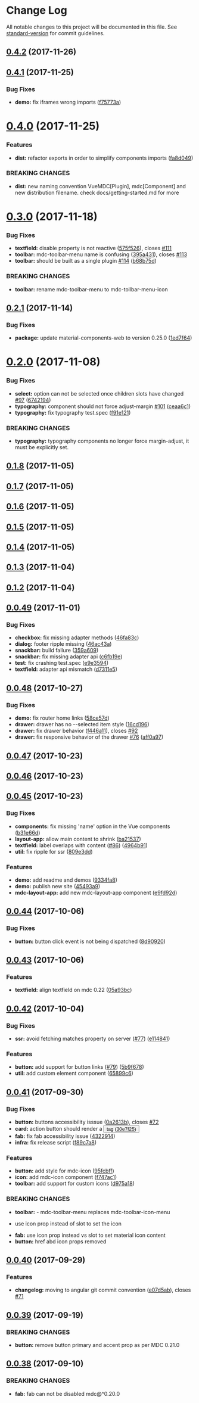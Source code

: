 # Change Log

All notable changes to this project will be documented in this file. See [standard-version](https://github.com/conventional-changelog/standard-version) for commit guidelines.

<a name="0.4.2"></a>
## [0.4.2](https://github.com/stasson/vue-mdc-adapter/compare/v0.4.1...v0.4.2) (2017-11-26)



<a name="0.4.1"></a>
## [0.4.1](https://github.com/stasson/vue-mdc-adapter/compare/v0.4.0...v0.4.1) (2017-11-25)


### Bug Fixes

* **demo:** fix iframes wrong imports ([f75773a](https://github.com/stasson/vue-mdc-adapter/commit/f75773a))



<a name="0.4.0"></a>
# [0.4.0](https://github.com/stasson/vue-mdc-adapter/compare/v0.3.0...v0.4.0) (2017-11-25)


### Features

* **dist:** refactor exports in order to simplify components imports ([fa8d049](https://github.com/stasson/vue-mdc-adapter/commit/fa8d049))


### BREAKING CHANGES

* **dist:** new naming convention VueMDC[Plugin], mdc[Component] and new distribution filename. check docs/getting-started.md for more



<a name="0.3.0"></a>
# [0.3.0](https://github.com/stasson/vue-mdc-adapter/compare/v0.2.1...v0.3.0) (2017-11-18)


### Bug Fixes

* **textfield:** disable property is not reactive ([575f526](https://github.com/stasson/vue-mdc-adapter/commit/575f526)), closes [#111](https://github.com/stasson/vue-mdc-adapter/issues/111)
* **toolbar:** mdc-toolbar-menu name is confusing ([395a431](https://github.com/stasson/vue-mdc-adapter/commit/395a431)), closes [#113](https://github.com/stasson/vue-mdc-adapter/issues/113)
* **toolbar:** should be built as a single plugin [#114](https://github.com/stasson/vue-mdc-adapter/issues/114) ([b68b75d](https://github.com/stasson/vue-mdc-adapter/commit/b68b75d))


### BREAKING CHANGES

* **toolbar:** rename mdc-toolbar-menu to mdc-tollbar-menu-icon



<a name="0.2.1"></a>
## [0.2.1](https://github.com/stasson/vue-mdc-adapter/compare/v0.2.0...v0.2.1) (2017-11-14)


### Bug Fixes

* **package:** update material-components-web to version 0.25.0 ([1ed7f64](https://github.com/stasson/vue-mdc-adapter/commit/1ed7f64))



<a name="0.2.0"></a>
# [0.2.0](https://github.com/stasson/vue-mdc-adapter/compare/v0.1.8...v0.2.0) (2017-11-08)


### Bug Fixes

* **select:** option can not be selected once children slots have changed [#97](https://github.com/stasson/vue-mdc-adapter/issues/97) ([6742194](https://github.com/stasson/vue-mdc-adapter/commit/6742194))
* **typography:** component should not force adjust-margin [#101](https://github.com/stasson/vue-mdc-adapter/issues/101) ([ceaa6c1](https://github.com/stasson/vue-mdc-adapter/commit/ceaa6c1))
* **typography:** fix typography test.spec ([f91e121](https://github.com/stasson/vue-mdc-adapter/commit/f91e121))


### BREAKING CHANGES

* **typography:** typography components no longer force margin-adjust, it must be explicitly set.



<a name="0.1.8"></a>
## [0.1.8](https://github.com/stasson/vue-mdc-adapter/compare/v0.1.6...v0.1.8) (2017-11-05)



<a name="0.1.7"></a>
## [0.1.7](https://github.com/stasson/vue-mdc-adapter/compare/v0.1.6...v0.1.7) (2017-11-05)



<a name="0.1.6"></a>
## [0.1.6](https://github.com/stasson/vue-mdc-adapter/compare/v0.1.5...v0.1.6) (2017-11-05)



<a name="0.1.5"></a>
## [0.1.5](https://github.com/stasson/vue-mdc-adapter/compare/v0.1.4...v0.1.5) (2017-11-05)



<a name="0.1.4"></a>
## [0.1.4](https://github.com/stasson/vue-mdc-adapter/compare/v0.1.3...v0.1.4) (2017-11-05)



<a name="0.1.3"></a>
## [0.1.3](https://github.com/stasson/vue-mdc-adapter/compare/v0.1.1...v0.1.3) (2017-11-04)



<a name="0.1.2"></a>
## [0.1.2](https://github.com/stasson/vue-mdc-adapter/compare/v0.1.1...v0.1.2) (2017-11-04)


<a name="0.0.49"></a>
## [0.0.49](https://github.com/stasson/vue-mdc-adapter/compare/v0.0.48...v0.0.49) (2017-11-01)


### Bug Fixes

* **checkbox:** fix missing adapter methods ([46fa83c](https://github.com/stasson/vue-mdc-adapter/commit/46fa83c))
* **dialog:** footer ripple missing ([46ac43a](https://github.com/stasson/vue-mdc-adapter/commit/46ac43a))
* **snackbar:** build failure ([359a609](https://github.com/stasson/vue-mdc-adapter/commit/359a609))
* **snackbar:** fix missing adapter api ([c6fb19e](https://github.com/stasson/vue-mdc-adapter/commit/c6fb19e))
* **test:** fix crashing test.spec ([e9e3594](https://github.com/stasson/vue-mdc-adapter/commit/e9e3594))
* **textfield:** adapter api mismatch ([d7311e5](https://github.com/stasson/vue-mdc-adapter/commit/d7311e5))



<a name="0.0.48"></a>
## [0.0.48](https://github.com/stasson/vue-mdc-adapter/compare/v0.0.47...v0.0.48) (2017-10-27)


### Bug Fixes

* **demo:** fix router home links ([58ce57d](https://github.com/stasson/vue-mdc-adapter/commit/58ce57d))
* **drawer:** drawer has no --selected item style ([16cd196](https://github.com/stasson/vue-mdc-adapter/commit/16cd196))
* **drawer:** fix drawer behavior ([f446a11](https://github.com/stasson/vue-mdc-adapter/commit/f446a11)), closes [#92](https://github.com/stasson/vue-mdc-adapter/issues/92)
* **drawer:** fix responsive behavior of the drawer [#76](https://github.com/stasson/vue-mdc-adapter/issues/76) ([aff0a97](https://github.com/stasson/vue-mdc-adapter/commit/aff0a97))



<a name="0.0.47"></a>
## [0.0.47](https://github.com/stasson/vue-mdc-adapter/compare/v0.0.46...v0.0.47) (2017-10-23)



<a name="0.0.46"></a>
## [0.0.46](https://github.com/stasson/vue-mdc-adapter/compare/v0.0.45...v0.0.46) (2017-10-23)



<a name="0.0.45"></a>
## [0.0.45](https://github.com/stasson/vue-mdc-adapter/compare/v0.0.44...v0.0.45) (2017-10-23)


### Bug Fixes

* **components:** fix missing 'name' option in the Vue components ([b31e66d](https://github.com/stasson/vue-mdc-adapter/commit/b31e66d))
* **layout-app:** allow main content to shrink ([ba21537](https://github.com/stasson/vue-mdc-adapter/commit/ba21537))
* **textfield:** label overlaps with content ([#86](https://github.com/stasson/vue-mdc-adapter/issues/86)) ([4964b91](https://github.com/stasson/vue-mdc-adapter/commit/4964b91))
* **util:** fix ripple for ssr ([809e3dd](https://github.com/stasson/vue-mdc-adapter/commit/809e3dd))


### Features

* **demo:** add readme and demos ([9334fa8](https://github.com/stasson/vue-mdc-adapter/commit/9334fa8))
* **demo:** publish new site ([45493a9](https://github.com/stasson/vue-mdc-adapter/commit/45493a9))
* **mdc-layout-app:** add new mdc-layout-app component ([e9fd92d](https://github.com/stasson/vue-mdc-adapter/commit/e9fd92d))



<a name="0.0.44"></a>
## [0.0.44](https://github.com/stasson/vue-mdc-adapter/compare/v0.0.43...v0.0.44) (2017-10-06)


### Bug Fixes

* **button:** button click event is not being dispatched ([8d90920](https://github.com/stasson/vue-mdc-adapter/commit/8d90920))



<a name="0.0.43"></a>
## [0.0.43](https://github.com/stasson/vue-mdc-adapter/compare/v0.0.42...v0.0.43) (2017-10-06)


### Features

* **textfield:** align textfield on mdc 0.22 ([05a93bc](https://github.com/stasson/vue-mdc-adapter/commit/05a93bc))



<a name="0.0.42"></a>
## [0.0.42](https://github.com/stasson/vue-mdc-adapter/compare/v0.0.41...v0.0.42) (2017-10-04)


### Bug Fixes

* **ssr:** avoid fetching matches property on server ([#77](https://github.com/stasson/vue-mdc-adapter/issues/77)) ([e114841](https://github.com/stasson/vue-mdc-adapter/commit/e114841))


### Features

* **button:** add support for button links ([#79](https://github.com/stasson/vue-mdc-adapter/issues/79)) ([5b9f678](https://github.com/stasson/vue-mdc-adapter/commit/5b9f678))
* **util:** add custom element component ([65899c6](https://github.com/stasson/vue-mdc-adapter/commit/65899c6))



<a name="0.0.41"></a>
## [0.0.41](https://github.com/stasson/vue-mdc-adapter/compare/v0.0.40...v0.0.41) (2017-09-30)


### Bug Fixes

* **button:** buttons accessibility isssue ([0a2613b](https://github.com/stasson/vue-mdc-adapter/commit/0a2613b)), closes [#72](https://github.com/stasson/vue-mdc-adapter/issues/72)
* **card:** action button should render a <button> tag ([30e7f25](https://github.com/stasson/vue-mdc-adapter/commit/30e7f25))
* **fab:** fix fab accessibility issue ([4322914](https://github.com/stasson/vue-mdc-adapter/commit/4322914))
* **infra:** fix release script ([f89c7a8](https://github.com/stasson/vue-mdc-adapter/commit/f89c7a8))


### Features

* **button:** add style for mdc-icon ([95fcbff](https://github.com/stasson/vue-mdc-adapter/commit/95fcbff))
* **icon:** add mdc-icon component ([f747ac1](https://github.com/stasson/vue-mdc-adapter/commit/f747ac1))
* **toolbar:** add support for custom icons ([d975a18](https://github.com/stasson/vue-mdc-adapter/commit/d975a18))


### BREAKING CHANGES

* **toolbar:** - mdc-toolbar-menu replaces mdc-toolbar-icon-menu
- use icon prop instead of slot to set the icon
* **fab:** use icon prop instead vs slot to set material icon content
* **button:** href abd icon props removed



<a name="0.0.40"></a>
## [0.0.40](https://github.com/stasson/vue-mdc-adapter/compare/v0.0.39...v0.0.40) (2017-09-29)


### Features

* **changelog:** moving to angular git commit convention ([e07d5ab](https://github.com/stasson/vue-mdc-adapter/commit/e07d5ab)), closes [#71](https://github.com/stasson/vue-mdc-adapter/issues/71)



<a name="0.0.39"></a>
## [0.0.39](https://github.com/stasson/vue-mdc-adapter/compare/v0.0.38...v0.0.39) (2017-09-19)

### BREAKING CHANGES

* **button:** remove button primary and accent prop as per MDC 0.21.0


<a name="0.0.38"></a>
## [0.0.38](https://github.com/stasson/vue-mdc-adapter/compare/v0.0.37...v0.0.38) (2017-09-10)


### BREAKING CHANGES

* **fab:** fab can not be disabled mdc@^0.20.0
